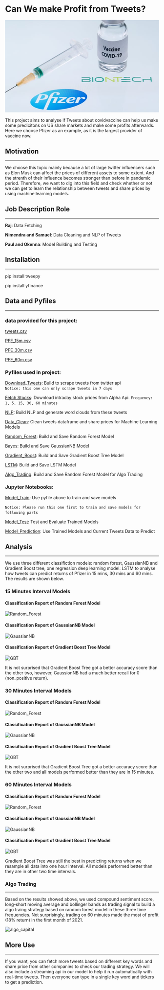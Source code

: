 # Can We make Profit from Tweets?
![Vaccine](Images/covidvaccine.jpg)

This project aims to analyse if Tweets about covidvaccine can help us make some predicitons on US share markets and make some profits afterwards. Here we choose Pfizer as an example, as it is the largest provider of vaccine now. 

## Motivation
---
We choose this topic mainly because a lot of large twitter influencers such as Elon Musk can affect the prices of different assets to some extent. And the strenth of their influence becomes stronger than before in pandemic period. Therefore, we want to dig into this field and check whether or not we can get to learn the relationship between tweets and share prices by using machine learning models. 

## Job Description Role
---
**Raj**:  Data Fetching 

**Nimendra and Samuel**: Data Cleaning and NLP of Tweets 

**Paul and Okenna**: Model Building and Testing

## Installation
---
pip install tweepy

pip install yfinance

## Data and Pyfiles 
---
### data provided for this project:

[tweets.csv](Resources/tweets.csv)

[PFE_15m.csv](Resources/Pfizer.csv)

[PFE_30m.csv](Resources/pfe_30m.csv)

[PFE_60m.csv](Resources/pfe_60m.csv)

### Pyfiles used in project:

[Download_Tweets](download_tweets.py): Build to scrape tweets from twitter api  
``` Notice: this one can only scrape tweets in 7 days ```

[Fetch Stocks](fetch_share_price.py): Download intraday stock prices from Alpha Api. ```Frequency: 1, 5, 15, 30, 60 minutes ```

[NLP](tweets_nlp.py): Build NLP and generate word clouds from these tweets

[Data_Clean](data_cleaning.py): Clean tweets dataframe and share prices for Machine Learning Models

[Random_Forest](Machine_Learning_Models/random_forest.py): Build and Save Random Forest Model

[Bayes](Machine_Learning_Models/gnb.py): Build and Save GaussianNB Model

[Gradient_Boost](Machine_Learning_Models/gradient_boost.py): Build and Save Gradient Boost Tree Model

[LSTM](Machine_Learning_Models/rnn.py): Build and Save LSTM Model

[Algo_Trading](algo_trading.py): Build and Save Random Forest Model for Algo Trading

### Jupyter Notebooks:

[Model_Train](project_model_train.ipynb): Use pyfile above to train and save models

``` Notice: Please run this one first to train and save models for following parts ```

[Model_Test](project_model_evaluation.ipynb): Test and Evaluate Trained Models

[Model_Prediction](project_model_prediction.ipynb): Use Trained Models and Current Tweets Data to Predict 

## Analysis
---

We use three different classifiction models: random forest, GaussianNB and Gradient Boost tree, one regression deep learning model: LSTM to analyse how tweets can predict returns of Pfizer in 15 mins, 30 mins and 60 mins. The results are shown below.

### 15 Minutes Interval Models

#### Classification Report of Random Forest Model

![Random_Forest](Images/rf_15.png)

#### Classification Report of GaussianNB Model

![GaussianNB](Images/gnb_15.png)

#### Classification Report of Gradient Boost Tree Model

![GBT](Images/gbt_15.png)

It is not surprised that Gradient Boost Tree got a better accuracy score than the other two, however, GaussionNB had a much better recall for 0 (non_positive return). 

### 30 Minutes Interval Models

#### Classification Report of Random Forest Model

![Random_Forest](Images/rf_30.png)

#### Classification Report of GaussianNB Model

![GaussianNB](Images/gnb_30.png)

#### Classification Report of Gradient Boost Tree Model

![GBT](Images/gbt_30.png)

It is not surprised that Gradient Boost Tree got a better accuracy score than the other two and all models performed better than they are in 15 minutes. 

### 60 Minutes Interval Models

#### Classification Report of Random Forest Model

![Random_Forest](Images/rf_60.png)

#### Classification Report of GaussianNB Model

![GaussianNB](Images/gnb_60.png)

#### Classification Report of Gradient Boost Tree Model

![GBT](Images/gbt_60.png)

Gradient Boost Tree was still the best in predicting returns when we resample all data into one hour interval. All models performed better than they are in other two time intervals. 

### Algo Trading
---
Based on the results showed above, we used compound sentiment score, long-short moving average and bollinger bands as trading signal to build a algo traing strategy based on random forest model in these three time frequencies. Not surprisingly, trading on 60 minutes made the most of profit (18% return) in the first month of 2021. 

![algo_capital](Images/bokeh_plot.png)

## More Use
---

If you want, you can fetch more tweets based on different key words and share price from other companies to check our trading strategy. We will also include a streaming api in our model to help it run automatically with real-time tweets. Then everyone can type in a single key word and tickers to get a prediction. 
